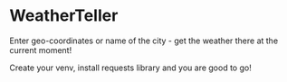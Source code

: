 # WeatherTeller
Enter geo-coordinates or name of the city - get the weather there at the current moment!

Create your venv, install requests library and you are good to go!
